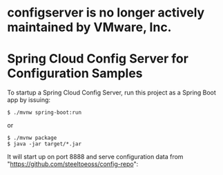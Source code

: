 # configserver is no longer actively maintained by VMware, Inc.

# Spring Cloud Config Server for Configuration Samples

To startup a Spring Cloud Config Server, run this project as a Spring Boot app by issuing:


```
$ ./mvnw spring-boot:run
```

or

```
$ ./mvnw package
$ java -jar target/*.jar
```

It will start up on port 8888 and serve configuration data from
"https://github.com/steeltoeoss/config-repo":
